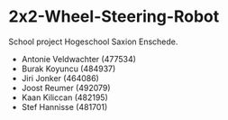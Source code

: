 # 2x2-Wheel-Steering-Robot
School project Hogeschool Saxion Enschede.

* Antonie Veldwachter (477534) 
* Burak Koyuncu (484937) 
* Jiri Jonker (464086)
* Joost Reumer (492079)
* Kaan Kiliccan (482195)
* Stef Hannisse (481701)